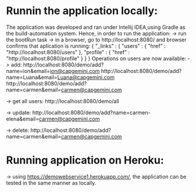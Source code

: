 # Runnin the application locally:

The application was developed and ran under Intellij IDEA,using Gradle as the build-automation system. Hence, in order to run the application:
-> run the bootRun task
-> in a browser, go to http://localhost:8080/ and browser confirms that aplication is running:
		{
		  "_links" : {
			"users" : {
			  "href" : "http://localhost:8080/users"
			},
			"profile" : {
			  "href" : "http://localhost:8080/profile"
			}
		  }
		}
Operations on users  are now available:
-> add: http://localhost:8080/demo/add?name=ion&email=ion@capgemini.com
		http://localhost:8080/demo/add?name=Luana&email=Luana@capgemini.com
		http://localhost:8080/demo/add?name=carmen&email=carmen@capgemini.com
		
-> get all users: http://localhost:8080/demo/all
		
-> update: http://localhost:8080/demo/add?name=carmen-elena&email=carmen@capgemini.com		
		
-> delete: http://localhost:8080/demo/add?name=carmen&email=carmen@capgemini.com


# Running application on Heroku: 
-> using https://demowebservice1.herokuapp.com/, the application can be tested in the same manner as locally.



